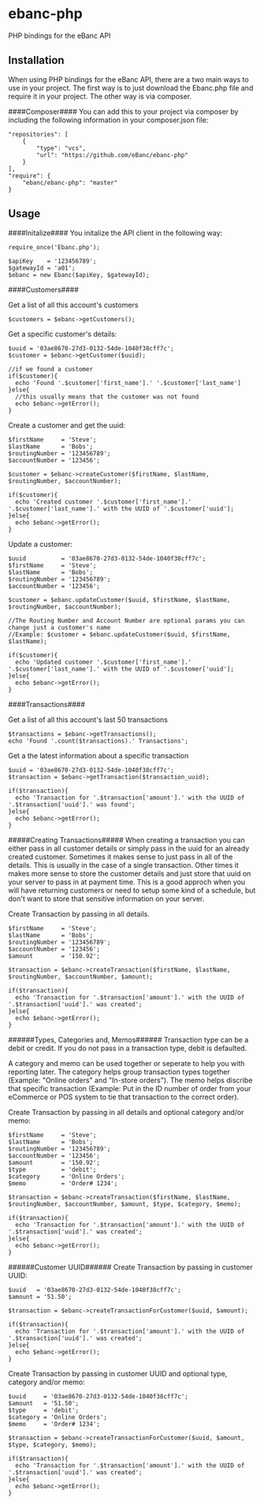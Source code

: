 ebanc-php
=========

PHP bindings for the eBanc API

Installation
------------
When using PHP bindings for the eBanc API, there are a two main ways to use in your project. The first way is to just download the Ebanc.php file and require it in your project. The other way is via composer.

####Composer####
You can add this to your project via composer by including the following information in your composer.json file:

    "repositories": [
        {
            "type": "vcs",
            "url": "https://github.com/eBanc/ebanc-php"
        }
    ],
    "require": {
        "ebanc/ebanc-php": "master"
    }

Usage
-----

####Initalize####
You initalize the API client in the following way:

    require_once('Ebanc.php');
    
    $apiKey    = '123456789';
    $gatewayId = 'a01';
    $ebanc = new Ebanc($apiKey, $gatewayId);


####Customers####

Get a list of all this account's customers

    $customers = $ebanc->getCustomers();

Get a specific customer's details:

    $uuid = '03ae8670-27d3-0132-54de-1040f38cff7c';
    $customer = $ebanc->getCustomer($uuid);
    
    //if we found a customer
    if($customer){
      echo 'Found '.$customer['first_name'].' '.$customer['last_name']
    }else{
      //this usually means that the customer was not found
      echo $ebanc->getError();
    }

Create a customer and get the uuid:

    $firstName     = 'Steve';
    $lastName      = 'Bobs';
    $routingNumber = '123456789';
    $accountNumber = '123456';
    
    $customer = $ebanc->createCustomer($firstName, $lastName, $routingNumber, $accountNumber);

    if($customer){
      echo 'Created customer '.$customer['first_name'].' '.$customer['last_name'].' with the UUID of '.$customer['uuid'];
    }else{
      echo $ebanc->getError();
    }

Update a customer:

    $uuid          = '03ae8670-27d3-0132-54de-1040f38cff7c';
    $firstName     = 'Steve';
    $lastName      = 'Bobs';
    $routingNumber = '123456789';
    $accountNumber = '123456';
    
    $customer = $ebanc.updateCustomer($uuid, $firstName, $lastName, $routingNumber, $accountNumber);
    
    //The Routing Number and Account Number are optional params you can change just a customer's name
    //Example: $customer = $ebanc.updateCustomer($uuid, $firstName, $lastName);
    
    if($customer){
      echo 'Updated customer '.$customer['first_name'].' '.$customer['last_name'].' with the UUID of '.$customer['uuid'];
    }else{
      echo $ebanc->getError();
    }


####Transactions####

Get a list of all this account's last 50 transactions

    $transactions = $ebanc->getTransactions();
    echo 'Found '.count($transactions).' Transactions';

Get a the latest information about a specific transaction

    $uuid = '03ae8670-27d3-0132-54de-1040f38cff7c';
    $transaction = $ebanc->getTransaction($transaction_uuid);
    
    if($transaction){
      echo 'Transaction for '.$transaction['amount'].' with the UUID of '.$transaction['uuid'].' was found';
    }else{
      echo $ebanc->getError();
    }

#####Creating Transactions#####
When creating a transaction you can either pass in all customer details or simply pass in the uuid for an already created customer. Sometimes it makes sense to just pass in all of the details. This is usually in the case of a single transaction. Other times it makes more sense to store the customer details and just store that uuid on your server to pass in at payment time. This is a good approch when you will have returning customers or need to setup some kind of a schedule, but don't want to store that sensitive information on your server.

Create Transaction by passing in all details.

    $firstName     = 'Steve';
    $lastName      = 'Bobs';
    $routingNumber = '123456789';
    $accountNumber = '123456';
    $amount        = '150.92';
    
    $transaction = $ebanc->createTransaction($firstName, $lastName, $routingNumber, $accountNumber, $amount);
    
    if($transaction){
      echo 'Transaction for '.$transaction['amount'].' with the UUID of '.$transaction['uuid'].' was created';
    }else{
      echo $ebanc->getError();
    }

######Types, Categories and, Memos######
Transaction type can be a debit or credit. If you do not pass in a transaction type, debit is defaulted.

A category and memo can be used together or seperate to help you with reporting later. The category helps group transaction types together (Example: "Online orders" and "In-store orders"). The memo helps discribe that specific transaction (Example: Put in the ID number of order from your eCommerce or POS system to tie that transaction to the correct order).

Create Transaction by passing in all details and optional category and/or memo:

    $firstName     = 'Steve';
    $lastName      = 'Bobs';
    $routingNumber = '123456789';
    $accountNumber = '123456';
    $amount        = '150.92';
    $type          = 'debit';
    $category      = 'Online Orders';
    $memo          = 'Order# 1234';
    
    $transaction = $ebanc->createTransaction($firstName, $lastName, $routingNumber, $accountNumber, $amount, $type, $category, $memo);
    
    if($transaction){
      echo 'Transaction for '.$transaction['amount'].' with the UUID of '.$transaction['uuid'].' was created';
    }else{
      echo $ebanc->getError();
    }

######Customer UUID######
Create Transaction by passing in customer UUID:

    $uuid   = '03ae8670-27d3-0132-54de-1040f38cff7c';
    $amount = '51.50';
    
    $transaction = $ebanc->createTransactionForCustomer($uuid, $amount);
    
    if($transaction){
      echo 'Transaction for '.$transaction['amount'].' with the UUID of '.$transaction['uuid'].' was created';
    }else{
      echo $ebanc->getError();
    }

Create Transaction by passing in customer UUID and optional type, category and/or memo:

    $uuid     = '03ae8670-27d3-0132-54de-1040f38cff7c';
    $amount   = '51.50';
    $type     = 'debit';
    $category = 'Online Orders';
    $memo     = 'Order# 1234';
    
    $transaction = $ebanc->createTransactionForCustomer($uuid, $amount, $type, $category, $memo);
    
    if($transaction){
      echo 'Transaction for '.$transaction['amount'].' with the UUID of '.$transaction['uuid'].' was created';
    }else{
      echo $ebanc->getError();
    }